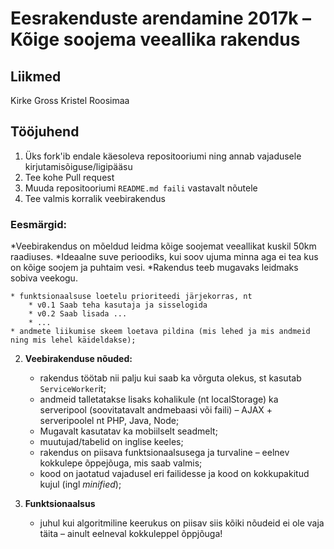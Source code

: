 # Eesrakenduste arendamine 2017k – Kõige soojema veeallika rakendus


## Liikmed

Kirke Gross
Kristel Roosimaa

## Tööjuhend
1. Üks fork'ib endale käesoleva repositooriumi ning annab vajadusele kirjutamisõiguse/ligipääsu
1. Tee kohe Pull request
1. Muuda repositooriumi `README.md faili` vastavalt nõutele
1. Tee valmis korralik veebirakendus

### Eesmärgid:

  *Veebirakendus on mõeldud leidma kõige soojemat veeallikat kuskil 50km raadiuses.
  *Ideaalne suve perioodiks, kui soov ujuma minna aga ei tea kus on kõige soojem ja puhtaim vesi.
  *Rakendus teeb mugavaks leidmaks sobiva veekogu.

    * funktsionaalsuse loetelu prioriteedi järjekorras, nt
        * v0.1 Saab teha kasutaja ja sisselogida
        * v0.2 Saab lisada ...
        * ...
    * andmete liikumise skeem loetava pildina (mis lehed ja mis andmeid ning mis lehel käideldakse);

2. **Veebirakenduse nõuded:**
    * rakendus töötab nii palju kui saab ka võrguta olekus, st kasutab `ServiceWorker`it;
    * andmeid talletatakse lisaks kohalikule (nt localStorage) ka serveripool (soovitatavalt andmebaasi või faili) – AJAX + serveripoolel nt PHP, Java, Node;
    * Mugavalt kasutatav ka mobiilselt seadmelt;
    * muutujad/tabelid on inglise keeles;
    * rakendus on piisava funktsionaalsusega ja turvaline – eelnev kokkulepe õppejõuga, mis saab valmis;
    * kood on jaotatud vajadusel eri failidesse ja kood on kokkupakitud kujul (ingl _minified_);

3. **Funktsionaalsus**
    * juhul kui algoritmiline keerukus on piisav siis kõiki nõudeid ei ole vaja täita – ainult eelneval kokkuleppel õppjõuga!
